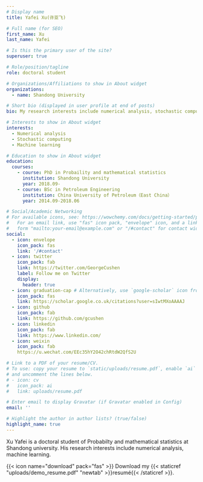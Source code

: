 ```yaml
---
# Display name
title: Yafei Xu(许亚飞)

# Full name (for SEO)
first_name: Xu
last_name: Yafei

# Is this the primary user of the site?
superuser: true

# Role/position/tagline
role: doctoral student

# Organizations/Affiliations to show in About widget
organizations:
  - name: Shandong University

# Short bio (displayed in user profile at end of posts)
bio: My research interests include numerical analysis, stochastic computing and machine learning.

# Interests to show in About widget
interests:
  - Numerical analysis
  - Stochastic computing
  - Machine learning

# Education to show in About widget
education:
  courses:
    - course: PhD in Probaility and mathematical statistics
      institution: Shandong University
      year: 2018.09-
    - course: BSc in Petroleum Engineering
      institution: China University of Petroleum（East China）
      year: 2014.09-2018.06

# Social/Academic Networking
# For available icons, see: https://wowchemy.com/docs/getting-started/page-builder/#icons
#   For an email link, use "fas" icon pack, "envelope" icon, and a link in the
#   form "mailto:your-email@example.com" or "/#contact" for contact widget.
social:
  - icon: envelope
    icon_pack: fas
    link: '/#contact'
  - icon: twitter
    icon_pack: fab
    link: https://twitter.com/GeorgeCushen
    label: Follow me on Twitter
    display:
      header: true
  - icon: graduation-cap # Alternatively, use `google-scholar` icon from `ai` icon pack
    icon_pack: fas
    link: https://scholar.google.co.uk/citations?user=sIwtMXoAAAAJ
  - icon: github
    icon_pack: fab
    link: https://github.com/gcushen
  - icon: linkedin
    icon_pack: fab
    link: https://www.linkedin.com/
  - icon: weixin
    icon_pack: fab
    https://u.wechat.com/EEc35hY2O42chRtdW2QfS2U

# Link to a PDF of your resume/CV.
# To use: copy your resume to `static/uploads/resume.pdf`, enable `ai` icons in `params.yaml`,
# and uncomment the lines below.
# - icon: cv
#   icon_pack: ai
#   link: uploads/resume.pdf

# Enter email to display Gravatar (if Gravatar enabled in Config)
email: ''

# Highlight the author in author lists? (true/false)
highlight_name: true
---
```


Xu Yafei is a doctoral student of Probabilty and mathematical statistics at Shandong university. His research interests include numerical analysis, machine
learning. 



{{< icon name="download" pack="fas" >}} Download my {{< staticref "uploads/demo_resume.pdf" "newtab" >}}resumé{{< /staticref >}}.
